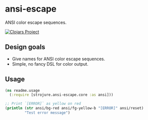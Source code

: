 # ansi-escape

ANSI color escape sequences.

[![Clojars Project](https://img.shields.io/clojars/v/com.github.strojure/ansi-escape.svg)](https://clojars.org/com.github.strojure/ansi-escape)

## Design goals

* Give names for ANSI color escape sequences.
* Simple, no fancy DSL for color output.

## Usage

```clojure
(ns readme.usage
  (:require [strojure.ansi-escape.core :as ansi]))

;; Print `[ERROR]` as yellow on red
(println (str ansi/bg-red ansi/fg-yellow-b "[ERROR]" ansi/reset)
         "Test error message")
```
